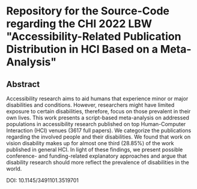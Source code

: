 # Repository for the Source-Code regarding the CHI 2022 LBW "Accessibility-Related Publication Distribution in HCI Based on a Meta-Analysis"





## Abstract
Accessibility research aims to aid humans that experience minor or major disabilities and conditions. 
However, researchers might have limited exposure to certain disabilities, therefore, focus on those prevalent in their own lives.
This work presents a script-based meta-analysis on addressed populations in accessibility research published on top Human-Computer Interaction (HCI) venues (3617 full papers). 
We categorize the publications regarding the involved people and their disabilities. 
We found that work on vision disability makes up for almost one third (28.85\%) of the work published in general HCI. In light of these findings, we present possible conference- and funding-related explanatory approaches and argue that disability research should more reflect the prevalence of disabilities in the world. 


DOI: 10.1145/3491101.3519701

